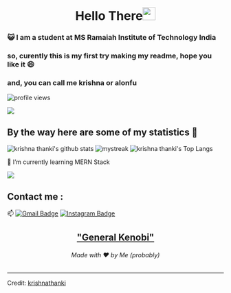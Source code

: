 <h1 align="center">Hello There<img src="https://github.com/souvikguria98/souvikguria98/blob/master/Hi.gif" width="30"> </h1>

### :smiley_cat: I am a student at MS Ramaiah Institute of Technology India

### so, curently this is my first try making my readme, hope you like it 😄
### and, you can call me krishna or alonfu

![profile views](https://komarev.com/ghpvc/?username=your-github-krishnathanki&label=PROFILE+VIEWS&color=blueviolet)

<a href="https://www.youtube.com/watch?v=dQw4w9WgXcQ"><img src="https://user-images.githubusercontent.com/73097560/115834477-dbab4500-a447-11eb-908a-139a6edaec5c.gif"></a>

## By the way here are some of my statistics 🚀
![krishna thanki's github stats](https://github-readme-stats.vercel.app/api?username=krishnathanki&show_icons=true&theme=tokyonight)
<img src="https://github-readme-streak-stats.herokuapp.com/?user=krishnathanki&theme=tokyonight" alt="mystreak"/>
![krishna thanki's Top Langs](https://github-readme-stats.vercel.app/api/top-langs/?username=krishnathanki&theme=tokyonight&layout=compact)

🌱 I’m currently learning MERN Stack

<a href="https://www.youtube.com/watch?v=dQw4w9WgXcQ"><img src="https://user-images.githubusercontent.com/73097560/115834477-dbab4500-a447-11eb-908a-139a6edaec5c.gif"></a>

## Contact me : 
📫 [![Gmail Badge](https://img.shields.io/badge/-krishnathanki44@gmail.com-blue?style=flat-roundedrectangle&logo=Gmail&logoColor=white&link=mailto:krishnathanki44@gmail.com)](krishnathanki44@gmail.com)
[![Instagram Badge](https://img.shields.io/badge/-krishnathankii-E4405F?style=flat-roundedrectangle&logo=instagram&logoColor=white&link=https://www.instagram.com/krishnathankii/)](https://www.instagram.com/krishnathankii/)


<h2 align="center"><a href="https://youtu.be/frszEJb0aOo?t=4">"General Kenobi"</a></h2>
<h6 align="center">Made with ❤️ by Me (probably)</h6>

------
Credit: [krishnathanki](https://github.com/krishnathanki)


<!--
**AkuraDiary/AkuraDIary** is a ✨ _special_ ✨ repository because its `README.md` (this file) appears on your GitHub profile.

Here are some ideas to get you started:

- 🔭 I’m currently working on ...
- 🌱 I’m currently learning ...
- 👯 I’m looking to collaborate on ...
- 🤔 I’m looking for help with ...
- 💬 Ask me about ...
- 📫 How to reach me: ...
- 😄 Pronouns: ...
- ⚡ Fun fact: ...
-->
